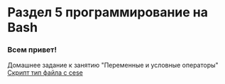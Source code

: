 # Раздел 5 программирование на Bash
### Всем привет!
Домашнее задание к занятию "Переменные и условные операторы" [Скрипт тип файла с cese](https://github.com/Monooks/Bash/blob/main/case_file_type.sh)
